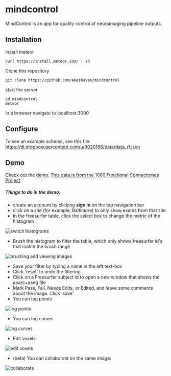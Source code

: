 # mindcontrol
MindControl is an app for quality control of neuroimaging pipeline outputs. 

## Installation

Install meteor 

```
curl https://install.meteor.com/ | sh
```

Clone this repository

```
git clone https://github.com/akeshavan/mindcontrol
```

start the server

```
cd mindcontrol
meteor
```

In a browser navigate to localhost:3000

## Configure

To see an example schema, see this file: https://dl.dropboxusercontent.com/u/9020198/data/data_rf.json

## Demo

Check out the [demo](http://mindcontrol.herokuapp.com/). [This data is from the 1000 Functional Connectomes Project](http://fcon_1000.projects.nitrc.org/fcpClassic/FcpTable.html)

##### Things to do in the demo:

* create an account by clicking **sign in** on the top navigation bar
* click on a site (for example, Baltimore) to only show exams from that site
* In the freesurfer table, click the select box to change the metric of the histogram

![switch histograms](https://dl.dropboxusercontent.com/u/9020198/mindcontrol_demo_gifs/histogram_switch.gif)

* Brush the histogram to filter the table, which only shows freesurfer id's that match the brush range 

![brushing and viewing images](https://dl.dropboxusercontent.com/u/9020198/mindcontrol_demo_gifs/histogram_brushing_and_image_viewing.gif)

* Save your filter by typing a name in the left text-box
* Click 'reset' to undo the filtering
* Click on a Freesurfer subject id to open a new window that shows the aparc+aseg file
* Mark Pass, Fail, Needs Edits, or Edited, and leave some comments about the image. Click 'save'
* You can log points

![log points](https://dl.dropboxusercontent.com/u/9020198/mindcontrol_demo_gifs/logLesion.gif)

* You can log curves

![log curves](https://dl.dropboxusercontent.com/u/9020198/mindcontrol_demo_gifs/logContour.gif)

* Edit voxels:

![edit voxels](https://dl.dropboxusercontent.com/u/9020198/mindcontrol_demo_gifs/dura_edit.gif)

* (beta) You can collaborate on the same image:

![collaborate](https://dl.dropboxusercontent.com/u/9020198/mindcontrol_demo_gifs/syncedViewers.gif)

